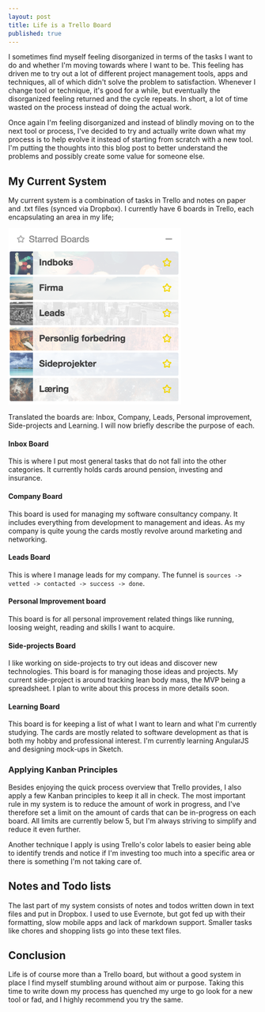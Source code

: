 ```yaml
---
layout: post
title: Life is a Trello Board
published: true
---
```


I sometimes find myself feeling disorganized in terms of the tasks I
want to do and whether I'm moving towards where I want to be. This feeling has
driven me to try out a lot of different project management tools, apps and
techniques, all of which didn't solve the problem to satisfaction. Whenever I
change tool or technique, it's good for a while, but eventually the disorganized
feeling returned and the cycle repeats. In short, a lot of time wasted on the
process instead of doing the actual work.

Once again I'm feeling disorganized and instead of blindly moving on to the next
tool or process, I've decided to try and actually write down what my process is
to help evolve it instead of starting from scratch with a new tool.  I'm
putting the thoughts into this blog post to better understand the problems and
possibly create some value for someone else.

## My Current System

My current system is a combination of tasks in Trello and notes on paper and
.txt files (synced via Dropbox). I currently have 6 boards in Trello, each
encapsulating an area in my life;

![Trello board](/blog/img/trello.png)

Translated the boards are: Inbox, Company, Leads, Personal improvement,
Side-projects and Learning. I will now briefly describe the purpose of each.

#### Inbox Board

This is where I put most general tasks that do not fall into the other
categories. It currently holds cards around pension, investing and insurance.

#### Company Board

This board is used for managing my software consultancy company. It includes
everything from development to management and ideas. As my company is quite
young the cards mostly revolve around marketing and networking.

#### Leads Board

This is where I manage leads for my company. The funnel is
`sources -> vetted -> contacted -> success -> done`.

#### Personal Improvement board

This board is for all personal improvement related things like running, loosing
weight, reading and skills I want to acquire.

#### Side-projects Board

I like working on side-projects to try out ideas and discover new
technologies. This board is for managing those ideas and projects. My current
side-project is around tracking lean body mass, the MVP being a spreadsheet. I
plan to write about this process in more details soon.

#### Learning Board

This board is for keeping a list of what I want to learn and what I'm currently
studying. The cards are mostly related to software development as that is both
my hobby and professional interest. I'm currently learning AngularJS and
designing mock-ups in Sketch.

### Applying Kanban Principles

Besides enjoying the quick process overview that Trello provides, I also apply a
few Kanban principles to keep it all in check. The most important rule in my
system is to reduce the amount of work in progress, and I've therefore set a
limit on the amount of cards that can be in-progress on each board. All limits
are currently below 5, but I'm always striving to simplify and reduce it even
further.

Another technique I apply is using Trello's color labels to easier being able to
identify trends and notice if I'm investing too much into a specific area or
there is something I'm not taking care of.

## Notes and Todo lists

The last part of my system consists of notes and todos written down in text
files and put in Dropbox. I used to use Evernote, but got fed up with their
formatting, slow mobile apps and lack of markdown support. Smaller tasks like
chores and shopping lists go into these text files.

## Conclusion

Life is of course more than a Trello board, but without a good system in place I
find myself stumbling around without aim or purpose. Taking this time to write
down my process has quenched my urge to go look for a new tool or fad, and I
highly recommend you try the same.
